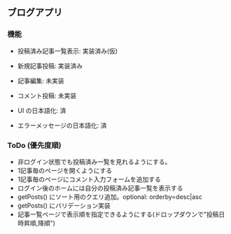 ## ブログアプリ
### 機能
- 投稿済み記事一覧表示: 実装済み(仮)
- 新規記事投稿: 実装済み
- 記事編集: 未実装
- コメント投稿: 未実装

- UI の日本語化: 済
- エラーメッセージの日本語化: 済

### ToDo (優先度順)
- 非ログイン状態でも投稿済み一覧を見れるようにする。
- 1記事毎のページを開くようにする
- 1記事毎のページにコメント入力フォームを追加する
- ログイン後のホームには自分の投稿済み記事一覧を表示する
- getPosts() にソート用のクエリ追加。optional: orderby=desc|asc
- getPosts() にバリデーション実装
- 記事一覧ページで表示順を指定できるようにする(ドロップダウンで"投稿日時昇順,降順")
